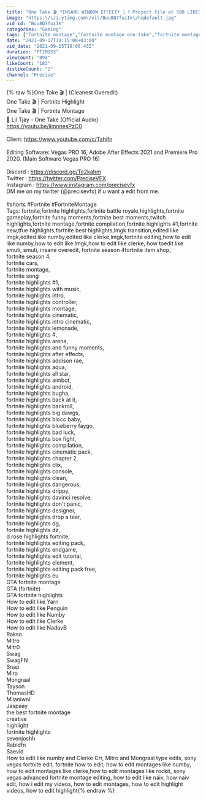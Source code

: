 ```yaml
---
title: "One Take 🎬 *INSANE WINDOW EFFECT* | ❗ Project file at 500 LIKES ❗ (CLIENT WORK)"
image: "https:\/\/i.ytimg.com\/vi\/Buu8Q7fuiIk\/hqdefault.jpg"
vid_id: "Buu8Q7fuiIk"
categories: "Gaming"
tags: ["fortnite montage","fortnite montage one take","fortnite montage lil tjay"]
date: "2021-09-17T19:15:08+03:00"
vid_date: "2021-09-15T16:06:43Z"
duration: "PT2M15S"
viewcount: "894"
likeCount: "183"
dislikeCount: "2"
channel: "Precise"
---
```

{% raw %}One Take 🎬 | (Cleanest Overedit)<br />One Take 🎬 | Fortnite Highlight<br />One Take 🎬 | Fortnite Montage<br />🎵 Lil Tjay - One Take (Official Audio)<br /><a rel="nofollow" target="blank" href="https://youtu.be/limnnesPzC0">https://youtu.be/limnnesPzC0</a><br /><br />Client: <a rel="nofollow" target="blank" href="https://www.youtube.com/c/Tahifn">https://www.youtube.com/c/Tahifn</a><br /><br />Editing Software: Vegas PRO 16, Adobe After Effects 2021 and Premiere Pro 2020. (Main Software Vegas PRO 16)<br /><br />Discord : <a rel="nofollow" target="blank" href="https://discord.gg/Te2kahm​​​​​​​">https://discord.gg/Te2kahm​​​​​​​</a><br />Twitter : <a rel="nofollow" target="blank" href="https://twitter.com/PreciseVFX​​​​​">https://twitter.com/PreciseVFX​​​​​</a><br />Instagram : <a rel="nofollow" target="blank" href="https://www.instagram.com/precisevfx​">https://www.instagram.com/precisevfx​</a><br />DM me on my twitter (@precisevfx) if u want a edit from me.<br /><br />#shorts​ #Fortnite​ #FortniteMontage<br />Tags: fortnite,fortnite highlights,fortnite battle royale,highlights,fortnite gameplay,fortnite funny moments,fortnite best moments,twitch highlights,fortnite montage,fortnite compilation,fortnite highlights #1,fortnite new,tfue highlights,fortnite best highlights,lmgk transition,edited like lmgk,edited like numby,edited like clerke,lmgk,fortnite editing,how to edit like numby,how to edit like lmgk,how to edit like clerke, how toedit like smuti, smuti, insane overedit, fortnite season 4fortnite item shop,<br />fortnite season 4,<br />fortnite cars,<br />fortnite montage,<br />fortnite song<br />fortnite highlights #1,<br />fortnite highlights with music,<br />fortnite highlights intro,<br />fortnite highlights controller,<br />fortnite highlights montage,<br />fortnite highlights cinematic,<br />fortnite highlights intro cinematic,<br />fortnite highlights lemonade,<br />fortnite highlights #,<br />fortnite highlights arena,<br />fortnite highlights and funny moments,<br />fortnite highlights after effects,<br />fortnite highlights addison rae,<br />fortnite highlights aqua,<br />fortnite highlights all star,<br />fortnite highlights aimbot,<br />fortnite highlights android,<br />fortnite highlights bugha,<br />fortnite highlights back at it,<br />fortnite highlights bankroll,<br />fortnite highlights big dawgs,<br />fortnite highlights blocc baby,<br />fortnite highlights blueberry faygo,<br />fortnite highlights bad luck,<br />fortnite highlights box fight,<br />fortnite highlights compilation,<br />fortnite highlights cinematic pack,<br />fortnite highlights chapter 2,<br />fortnite highlights clix,<br />fortnite highlights console,<br />fortnite highlights clean,<br />fortnite highlights dangerous,<br />fortnite highlights drippy,<br />fortnite highlights davinci resolve,<br />fortnite highlights don't panic,<br />fortnite highlights designer,<br />fortnite highlights drop a tear,<br />fortnite highlights dg,<br />fortnite highlights dz,<br />d rose highlights fortnite,<br />fortnite highlights editing pack,<br />fortnite highlights endgame,<br />fortnite highlights edit tutorial,<br />fortnite highlights element,<br />fortnite highlights editing pack free,<br />fortnite highlights eu<br />GTA fortnite montage<br />GTA (fortnite)<br />GTA fortnite highlights<br />How to edit like Yarn<br />How to edit like Penguin<br />How to edit like Numby<br />How to edit like Clerke<br />How to edit like NadavB<br />Rakso<br />Mitro<br />Mitr0<br />Swag<br />SwagFN<br />Snap<br />Miro<br />Mongraal<br />Tayson<br />ThomasHD<br />Milaniwnl<br />Jaspaay<br />the best fortnite montage<br />creative<br />highlight<br />fortnite highlights<br />sevenjoshh<br />Rabidfn<br />Saevid<br />How to edit like numby and Clerke Crr, Mitro and Mongraal type edits, sony vegas fortnite edit, fortnite how to edit, how to edit montages like numby, how to edit montages like clerke,how to edit montages like rockit, sony vegas advanced fortnite montage editing, how to edit like naiv, how naiv edit, how i edit my videos, how to edit montages, how to edit highlight videos, how to edit highlight{% endraw %}
